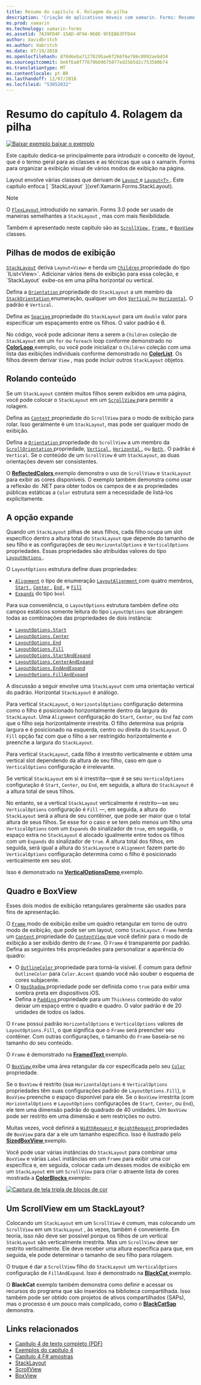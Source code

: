 ```yaml
---
title: Resumo do capítulo 4. Rolagem da pilha
description: 'Criação de aplicativos móveis com xamarin. Forms: Resumo do capítulo 4. Rolagem da pilha'
ms.prod: xamarin
ms.technology: xamarin-forms
ms.assetid: 7A39FD4F-15AD-4F94-960E-9FEEB63FFD44
author: davidbritch
ms.author: dabritch
ms.date: 07/19/2018
ms.openlocfilehash: 87846eba71278295ae6f266f6e786c0992aebd34
ms.sourcegitcommit: be6f6a8f77679bb9675077ed25b5d2c753580b74
ms.translationtype: MT
ms.contentlocale: pt-BR
ms.lasthandoff: 12/07/2018
ms.locfileid: "53052032"
---
```

# <a name="summary-of-chapter-4-scrolling-the-stack"></a>Resumo do capítulo 4. Rolagem da pilha

[![Baixar exemplo](~/media/shared/download.png) baixar o exemplo](https://github.com/xamarin/xamarin-forms-book-samples/tree/master/Chapter04)

Este capítulo dedica-se principalmente para introduzir o conceito de *layout*, que é o termo geral para as classes e as técnicas que usa o xamarin. Forms para organizar a exibição visual de vários modos de exibição na página.

Layout envolve várias classes que derivam de [ `Layout` ](xref:Xamarin.Forms.Layout) e [ `Layout<T>` ](xref:Xamarin.Forms.Layout`1). Este capítulo enfoca [ `StackLayout` ](xref:Xamarin.Forms.StackLayout).

> [!NOTE]
> O [ `FlexLayout` ](~/xamarin-forms/user-interface/layouts/flex-layout.md) introduzido no xamarin. Forms 3.0 pode ser usado de maneiras semelhantes a `StackLayout` , mas com mais flexibilidade.

Também é apresentado neste capítulo são as [ `ScrollView` ](xref:Xamarin.Forms.ScrollView), [ `Frame` ](xref:Xamarin.Forms.Frame), e [ `BoxView` ](xref:Xamarin.Forms.BoxView) classes.

## <a name="stacks-of-views"></a>Pilhas de modos de exibição

[`StackLayout`](xref:Xamarin.Forms.StackLayout) deriva `Layout<View>` e herda um [ `Children` ](xref:Xamarin.Forms.Layout`1) propriedade do tipo `IList<View>`. Adicionar vários itens de exibição para essa coleção, e `StackLayout` exibe-os em uma pilha horizontal ou vertical.

Defina a [ `Orientation` ](xref:Xamarin.Forms.StackLayout.Orientation) propriedade do `StackLayout` a um membro da [ `StackOrientation` ](xref:Xamarin.Forms.StackOrientation) enumeração, qualquer um dos [ `Vertical` ](xref:Xamarin.Forms.StackOrientation.Vertical) ou [ `Horizontal`](xref:Xamarin.Forms.StackOrientation.Horizontal). O padrão é `Vertical`.

Defina as [ `Spacing` ](xref:Xamarin.Forms.StackLayout.Spacing) propriedade do `StackLayout` para um `double` valor para especificar um espaçamento entre os filhos. O valor padrão é 6.

No código, você pode adicionar itens a serem a `Children` coleção de `StackLayout` em um `for` ou `foreach` loop conforme demonstrado no [ **ColorLoop** ](https://github.com/xamarin/xamarin-forms-book-samples/tree/master/Chapter04/ColorLoop) exemplo, ou você pode inicializar o `Children` coleção com uma lista das exibições individuais conforme demonstrado no [ **ColorList**](https://github.com/xamarin/xamarin-forms-book-samples/tree/master/Chapter04/ColorList). Os filhos devem derivar `View` , mas pode incluir outros `StackLayout` objetos.

## <a name="scrolling-content"></a>Rolando conteúdo

Se um `StackLayout` contém muitos filhos serem exibidos em uma página, você pode colocar o `StackLayout` em um [ `ScrollView` ](xref:Xamarin.Forms.ScrollView) para permitir a rolagem.

Defina as [ `Content` ](xref:Xamarin.Forms.ScrollView.Content) propriedade do `ScrollView` para o modo de exibição para rolar. Isso geralmente é um `StackLayout`, mas pode ser qualquer modo de exibição.

Defina a [ `Orientation` ](xref:Xamarin.Forms.ScrollView.Orientation) propriedade do `ScrollView` a um membro da [ `ScrollOrientation` ](xref:Xamarin.Forms.ScrollOrientation) propriedade, [ `Vertical` ](xref:Xamarin.Forms.ScrollOrientation.Vertical), [ `Horizontal` ](xref:Xamarin.Forms.ScrollOrientation.Horizontal), ou [ `Both` ](xref:Xamarin.Forms.ScrollOrientation.Both). O padrão é `Vertical`. Se o conteúdo de um `ScrollView` é um `StackLayout`, as duas orientações devem ser consistentes.

O [ **ReflectedColors** ](https://github.com/xamarin/xamarin-forms-book-samples/tree/master/Chapter04/ReflectedColors) exemplo demonstra o uso de `ScrollView` e `StackLayout` para exibir as cores disponíveis. O exemplo também demonstra como usar a reflexão do .NET para obter todos os campos de e as propriedades públicas estáticas a `Color` estrutura sem a necessidade de listá-los explicitamente.

## <a name="the-expands-option"></a>A opção expande

Quando um `StackLayout` pilhas de seus filhos, cada filho ocupa um slot específico dentro a altura total do `StackLayout` que depende do tamanho de seu filho e as configurações de seu `HorizontalOptions` e `VerticalOptions` propriedades. Essas propriedades são atribuídas valores do tipo [ `LayoutOptions` ](http://developer.xamstage.com/api/type/Xamarin.Forms.LayoutOptions/).

O `LayoutOptions` estrutura define duas propriedades:

- [`Alignment`](xref:Xamarin.Forms.LayoutOptions.Alignment) o tipo de enumeração [ `LayoutAlignment` ](xref:Xamarin.Forms.LayoutAlignment) com quatro membros, [ `Start` ](xref:Xamarin.Forms.LayoutAlignment.Start), [ `Center` ](xref:Xamarin.Forms.LayoutAlignment.Center), [ `End` ](xref:Xamarin.Forms.LayoutAlignment.End), e [`Fill`](xref:Xamarin.Forms.LayoutAlignment.Fill)
- [`Expands`](xref:Xamarin.Forms.LayoutOptions.Expands) do tipo `bool`

Para sua conveniência, o `LayoutOptions` estrutura também define oito campos estáticos somente leitura do tipo `LayoutOptions` que abrangem todas as combinações das propriedades de dois instância:

- [`LayoutOptions.Start`](xref:Xamarin.Forms.LayoutOptions.Start)
- [`LayoutOptions.Center`](xref:Xamarin.Forms.LayoutOptions.Center)
- [`LayoutOptions.End`](xref:Xamarin.Forms.LayoutOptions.End)
- [`LayoutOptions.Fill`](xref:Xamarin.Forms.LayoutOptions.Fill)
- [`LayoutOptions.StartAndExpand`](xref:Xamarin.Forms.LayoutOptions.StartAndExpand)
- [`LayoutOptions.CenterAndExpand`](xref:Xamarin.Forms.LayoutOptions.CenterAndExpand)
- [`LayoutOptions.EndAndExpand`](xref:Xamarin.Forms.LayoutOptions.EndAndExpand)
- [`LayoutOptions.FillAndExpand`](xref:Xamarin.Forms.LayoutOptions.FillAndExpand)

A discussão a seguir envolve uma `StackLayout` com uma orientação vertical do padrão. Horizontal `StackLayout` é análogo.

Para vertical `StackLayout`, o `HorizontalOptions` configuração determina como o filho é posicionado horizontalmente dentro da largura do `StackLayout`. Uma `Alignment` configuração do `Start`, `Center`, ou `End` faz com que o filho seja horizontalmente irrestrita. O filho determina sua própria largura e é posicionado na esquerda, centro ou direita do `StackLayout`. O `Fill` opção faz com que o filho a ser restringido horizontalmente e preenche a largura do `StackLayout`.

Para vertical `StackLayout`, cada filho é irrestrito verticalmente e obtém uma vertical slot dependendo da altura de seu filho, caso em que o `VerticalOptions` configuração é irrelevante.

Se vertical `StackLayout` em si é irrestrita&mdash;que é se seu `VerticalOptions` configuração é `Start`, `Center`, ou `End`, em seguida, a altura do `StackLayout` é a altura total de seus filhos.

No entanto, se a vertical `StackLayout` verticalmente é restrito&mdash;se seu `VerticalOptions` configuração é `Fill` &mdash;, em seguida, a altura do `StackLayout` será a altura de seu contêiner, que pode ser maior que o total altura de seus filhos. Se esse for o caso e se tem pelo menos um filho uma `VerticalOptions` com um `Expands` do sinalizador de `true`, em seguida, o espaço extra no `StackLayout` é alocado igualmente entre todos os filhos com um `Expands` do sinalizador de `true`. A altura total dos filhos, em seguida, será igual a altura do `StackLayout`e o `Alignment` fazem parte do `VerticalOptions` configuração determina como o filho é posicionado verticalmente em seu slot.

Isso é demonstrado na [ **VerticalOptionsDemo** ](https://github.com/xamarin/xamarin-forms-book-samples/tree/master/Chapter04/VerticalOptionsDemo) exemplo.

## <a name="frame-and-boxview"></a>Quadro e BoxView

Esses dois modos de exibição retangulares geralmente são usados para fins de apresentação.

O [ `Frame` ](xref:Xamarin.Forms.Frame) modo de exibição exibe um quadro retangular em torno de outro modo de exibição, que pode ser um layout, como `StackLayout`. `Frame` herda um [ `Content` ](xref:Xamarin.Forms.ContentView.Content) propriedade do [ `ContentView` ](xref:Xamarin.Forms.ContentView) que você definir para o modo de exibição a ser exibido dentro de `Frame`. O `Frame` é transparente por padrão. Defina as seguintes três propriedades para personalizar a aparência do quadro:

- O [ `OutlineColor` ](xref:Xamarin.Forms.Frame.OutlineColor) propriedade para torná-la visível. É comum para definir `OutlineColor` para `Color.Accent` quando você não souber o esquema de cores subjacente.
- O [ `HasShadow` ](xref:Xamarin.Forms.Frame.HasShadow) propriedade pode ser definida como `true` para exibir uma sombra preta em dispositivos iOS.
- Defina a [ `Padding` ](xref:Xamarin.Forms.Layout.Padding) propriedade para um `Thickness` conteúdo do valor deixar um espaço entre o quadro e quadro. O valor padrão é de 20 unidades de todos os lados.

O `Frame` possui padrão `HorizontalOptions` e `VerticalOptions` valores de `LayoutOptions.Fill`, o que significa que o `Frame` será preencher seu contêiner. Com outras configurações, o tamanho do `Frame` baseia-se no tamanho do seu conteúdo.

O `Frame` é demonstrado na [ **FramedText** ](https://github.com/xamarin/xamarin-forms-book-samples/tree/master/Chapter04/FramedText) exemplo.

O [ `BoxView` ](xref:Xamarin.Forms.BoxView) exibe uma área retangular da cor especificada pelo seu [ `Color` ](xref:Xamarin.Forms.BoxView.Color) propriedade.

Se o `BoxView` é restrito (sua `HorizontalOptions` e `VerticalOptions` propriedades têm suas configurações padrão de `LayoutOptions.Fill`), o `BoxView` preenche o espaço disponível para ele. Se o `BoxView` irrestrita (com `HorizontalOptions` e `LayoutOptions` configurações de `Start`, `Center`, ou `End`), ele tem uma dimensão padrão do quadrado de 40 unidades. Um `BoxView` pode ser restrito em uma dimensão e sem restrições no outro.

Muitas vezes, você definirá a [ `WidthRequest` ](xref:Xamarin.Forms.VisualElement.WidthRequest) e [ `HeightRequest` ](xref:Xamarin.Forms.VisualElement.HeightRequest) propriedades de `BoxView` para dar a ele um tamanho específico. Isso é ilustrado pelo [ **SizedBoxView** ](https://github.com/xamarin/xamarin-forms-book-samples/tree/master/Chapter04/SizedBoxView) exemplo.

Você pode usar várias instâncias do `StackLayout` para combinar uma `BoxView` e várias `Label` instâncias em um `Frame` para exibir uma cor específica e, em seguida, colocar cada um desses modos de exibição em um `StackLayout` em um `ScrollView` para criar o atraente lista de cores mostrada a [ **ColorBlocks** ](https://github.com/xamarin/xamarin-forms-book-samples/tree/master/Chapter04/ColorBlocks) exemplo:

[![Captura de tela tripla de blocos de cor](images/ch04fg11-small.png "lista de cores")](images/ch04fg11-large.png#lightbox "lista de cores")

## <a name="a-scrollview-in-a-stacklayout"></a>Um ScrollView em um StackLayout?

Colocando um `StackLayout` em um `ScrollView` é comum, mas colocando um `ScrollView` em um `StackLayout` , às vezes, também é conveniente. Em teoria, isso não deve ser possível porque os filhos de um vertical `StackLayout` são verticalmente irrestrita. Mas um `ScrollView` deve ser restrito verticalmente. Ele deve receber uma altura específica para que, em seguida, ele pode determinar o tamanho de seu filho para rolagem.

O truque é dar a `ScrollView` filho do `StackLayout` um `VerticalOptions` configuração de `FillAndExpand`. Isso é demonstrado na [ **BlackCat** ](https://github.com/xamarin/xamarin-forms-book-samples/tree/master/Chapter04/BlackCat) exemplo.

O **BlackCat** exemplo também demonstra como definir e acessar os recursos do programa que são inseridos na biblioteca compartilhada. Isso também pode ser obtido com projetos de ativos compartilhados (SAPs), mas o processo é um pouco mais complicado, como o [ **BlackCatSap** ](https://github.com/xamarin/xamarin-forms-book-samples/tree/master/Chapter04/BlackCatSap) demonstra.



## <a name="related-links"></a>Links relacionados

- [Capítulo 4 de texto completo (PDF)](https://download.xamarin.com/developer/xamarin-forms-book/XamarinFormsBook-Ch04-Apr2016.pdf)
- [Exemplos do capítulo 4](https://github.com/xamarin/xamarin-forms-book-samples/tree/master/Chapter04)
- [Capítulo 4 F# amostras](https://github.com/xamarin/xamarin-forms-book-samples/tree/master/Chapter04/FS)
- [StackLayout](~/xamarin-forms/user-interface/layouts/stack-layout.md)
- [ScrollView](~/xamarin-forms/user-interface/layouts/scroll-view.md)
- [BoxView](~/xamarin-forms/user-interface/boxview.md)
